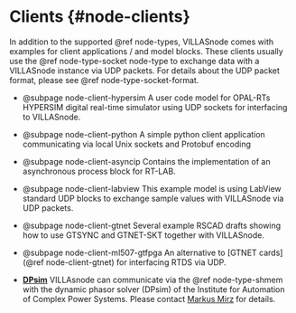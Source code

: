 # Clients {#node-clients}

In addition to the supported @ref node-types, VILLASnode comes with examples for client applications / and model blocks.
These clients usually use the @ref node-type-socket node-type to exchange data with a VILLASnode instance via UDP packets.
For details about the UDP packet format, please see @ref node-type-socket-format.

- @subpage node-client-hypersim
    A user code model for OPAL-RTs HYPERSIM digital real-time simulator using UDP sockets for interfacing to VILLASnode.

- @subpage node-client-python
    A simple python client application communicating via local Unix sockets and Protobuf encoding

- @subpage node-client-asyncip
    Contains the implementation of an asynchronous process block for RT-LAB.

- @subpage node-client-labview
    This example model is using LabView standard UDP blocks to exchange sample values with VILLASnode via UDP packets.

- @subpage node-client-gtnet
    Several example RSCAD drafts showing how to use GTSYNC and GTNET-SKT together with VILLASnode.

- @subpage node-client-ml507-gtfpga
    An alternative to [GTNET cards](@ref node-client-gtnet) for interfacing RTDS via UDP.

- [**DPsim**](https://git.rwth-aachen.de/acs/core/simulation/DPsim)
    VILLAsnode can communicate via the @ref node-type-shmem with the dynamic phasor solver (DPsim) of the Institute for Automation of Complex Power Systems.
    Please contact [Markus Mirz](mailto:mmirz@eonerc.rwth-aachen.de) for details.
